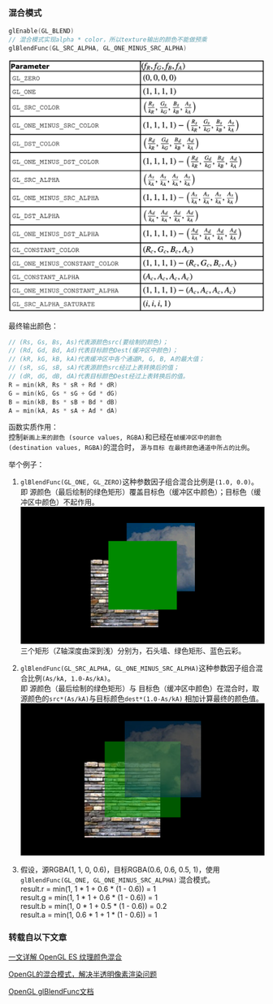 ### 混合模式

```kotlin
glEnable(GL_BLEND)
// 混合模式实现alpha * color，所以texture输出的颜色不能做预乘
glBlendFunc(GL_SRC_ALPHA, GL_ONE_MINUS_SRC_ALPHA)
```

![glBlendFun](glBlendFun.png)

最终输出颜色：

```kotlin
// (Rs, Gs, Bs, As)代表源颜色src(要绘制的颜色)；  
// (Rd, Gd, Bd, Ad)代表目标颜色Dest(缓冲区中颜色)；
// (kR, kG, kB, kA)代表缓冲区中各个通道R, G, B, A的最大值；
// (sR, sG, sB, sA)代表源颜色src经过上表转换后的值；
// (dR, dG, dB, dA)代表目标颜色Dest经过上表转换后的值。
R = min(kR, Rs * sR + Rd * dR)
G = min(kG, Gs * sG + Gd * dG)
B = min(kB, Bs * sB + Bd * dB)
A = min(kA, As * sA + Ad * dA)
```

函数实质作用：  
控制`新画上来的颜色 (source values, RGBA)`和已经在`帧缓冲区中的颜色 (destination values, RGBA)`的混合时，
`源与目标 在最终颜色通道中所占的比例`。

举个例子：

1. `glBlendFunc(GL_ONE, GL_ZERO)`这种参数因子组合混合比例是`(1.0, 0.0)`。  
   即 源颜色（最后绘制的绿色矩形）覆盖目标色（缓冲区中颜色）；目标色（缓冲区中颜色）不起作用。
   ![src_one_dst_zero](src_one_dst_zero.png)
   三个矩形（Z轴深度由深到浅）分别为，石头墙、绿色矩形、蓝色云彩。

2. `glBlendFunc(GL_SRC_ALPHA, GL_ONE_MINUS_SRC_ALPHA)`这种参数因子组合混合比例`(As/kA, 1.0-As/kA)`。  
   即 源颜色（最后绘制的绿色矩形）与 目标色（缓冲区中颜色）在混合时，取源颜色的`src*(As/kA)`与目标颜色`dest*(1.0-As/kA)`
   相加计算最终的颜色值。
   ![src_alpha_dst_one_minus_src_alpha](src_alpha_dst_one_minus_src_alpha.png)

3. 假设，源RGBA(1, 1, 0, 0.6)，目标RGBA(0.6, 0.6, 0.5, 1)，使用`glBlendFunc(GL_ONE, GL_ONE_MINUS_SRC_ALPHA)`
   混合模式。  
   result.r = min(1, 1 * 1 + 0.6 * (1 - 0.6)) = 1  
   result.g = min(1, 1 * 1 + 0.6 * (1 - 0.6)) = 1  
   result.b = min(1, 0 * 1 + 0.5 * (1 - 0.6)) = 0.2  
   result.a = min(1, 0.6 * 1 + 1 * (1 - 0.6)) = 1

### 转载自以下文章

[一文详解 OpenGL ES 纹理颜色混合](https://www.cnblogs.com/xiaxveliang/p/15694599.html)

[OpenGL的混合模式，解决半透明像素渲染问题](https://www.jianshu.com/p/b4f585a9bd5e)

[OpenGL glBlendFunc文档](https://registry.khronos.org/OpenGL-Refpages/es3/html/glBlendFunc.xhtml)